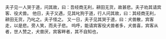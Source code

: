 夫子见一人哭于道，问其故，曰：吾经商无利，耕田无货，故甚悲。夫子劝其请宾客、役犬兽。
他日，夫子又遇，见其叱狗于道，行人问其故，曰：其经商无利，耕田无货，乃叱之。夫子怪之。
又一日，夫子见其哭于道，曰：犬兽散，宾客走，以是悲。旁人笑，而夫子悲。
呜呼，能请宾客役犬兽者多，犬兽喜，宾客从者，世人赞之，犬兽厌，宾客畔者，其不自知也，